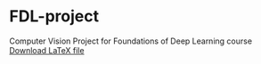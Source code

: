 # FDL-project
Computer Vision Project for Foundations of Deep Learning course
[Download LaTeX file]()
